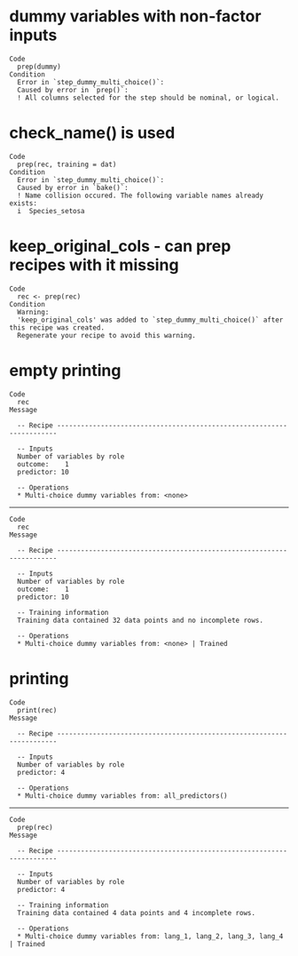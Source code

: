 # dummy variables with non-factor inputs

    Code
      prep(dummy)
    Condition
      Error in `step_dummy_multi_choice()`:
      Caused by error in `prep()`:
      ! All columns selected for the step should be nominal, or logical.

# check_name() is used

    Code
      prep(rec, training = dat)
    Condition
      Error in `step_dummy_multi_choice()`:
      Caused by error in `bake()`:
      ! Name collision occured. The following variable names already exists:
      i  Species_setosa

# keep_original_cols - can prep recipes with it missing

    Code
      rec <- prep(rec)
    Condition
      Warning:
      'keep_original_cols' was added to `step_dummy_multi_choice()` after this recipe was created.
      Regenerate your recipe to avoid this warning.

# empty printing

    Code
      rec
    Message
      
      -- Recipe ----------------------------------------------------------------------
      
      -- Inputs 
      Number of variables by role
      outcome:    1
      predictor: 10
      
      -- Operations 
      * Multi-choice dummy variables from: <none>

---

    Code
      rec
    Message
      
      -- Recipe ----------------------------------------------------------------------
      
      -- Inputs 
      Number of variables by role
      outcome:    1
      predictor: 10
      
      -- Training information 
      Training data contained 32 data points and no incomplete rows.
      
      -- Operations 
      * Multi-choice dummy variables from: <none> | Trained

# printing

    Code
      print(rec)
    Message
      
      -- Recipe ----------------------------------------------------------------------
      
      -- Inputs 
      Number of variables by role
      predictor: 4
      
      -- Operations 
      * Multi-choice dummy variables from: all_predictors()

---

    Code
      prep(rec)
    Message
      
      -- Recipe ----------------------------------------------------------------------
      
      -- Inputs 
      Number of variables by role
      predictor: 4
      
      -- Training information 
      Training data contained 4 data points and 4 incomplete rows.
      
      -- Operations 
      * Multi-choice dummy variables from: lang_1, lang_2, lang_3, lang_4 | Trained

